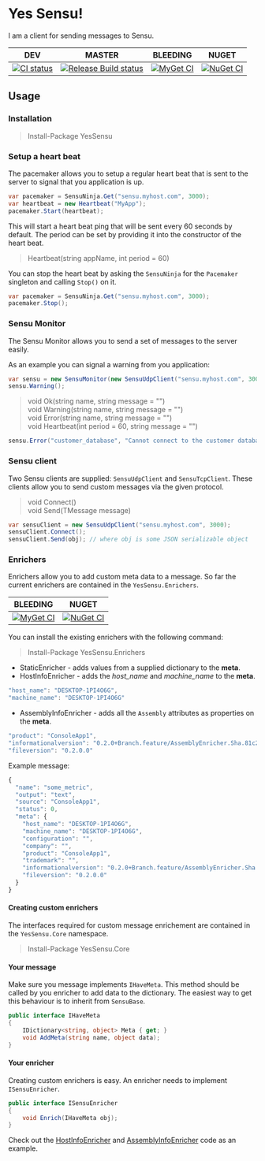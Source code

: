 # Yes Sensu!

I am a client for sending messages to Sensu.

| DEV |MASTER|BLEEDING|NUGET|
|-----|------|--------|-----|
|[![CI status][1]][2]|[![Release Build status][3]][4]|[![MyGet CI][5]][6]|[![NuGet CI][7]][8]|

## Usage

### Installation

> Install-Package YesSensu

### Setup a heart beat

The pacemaker allows you to setup a regular heart beat that is sent to the server to signal that you application is up.

```csharp
var pacemaker = SensuNinja.Get("sensu.myhost.com", 3000);
var heartbeat = new Heartbeat("MyApp");
pacemaker.Start(heartbeat);
```

This will start a heart beat ping that will be sent every 60 seconds by default. The period can be set by providing it into the constructor of the heart beat.

> Heartbeat(string appName, int period = 60)

You can stop the heart beat by asking the `SensuNinja` for the `Pacemaker` singleton and calling `Stop()` on it.

```csharp
var pacemaker = SensuNinja.Get("sensu.myhost.com", 3000);
pacemaker.Stop();
```

### Sensu Monitor

The Sensu Monitor allows you to send a set of messages to the server easily.

As an example you can signal a warning from you application:

```csharp
var sensu = new SensuMonitor(new SensuUdpClient("sensu.myhost.com", 3000), "MyApp");
sensu.Warning();
```

> void Ok(string name, string message = "")  
> void Warning(string name, string message = "")  
> void Error(string name, string message = "")  
> void Heartbeat(int period = 60, string message = "")  

```csharp
sensu.Error("customer_database", "Cannot connect to the customer database for more than 30 seconds.");
```

### Sensu client

Two Sensu clients are supplied: `SensuUdpClient` and `SensuTcpClient`. These clients allow you to send custom messages via the given protocol.

> void Connect()  
> void Send<TMessage>(TMessage message)  

```csharp
var sensuClient = new SensuUdpClient("sensu.myhost.com", 3000);
sensuClient.Connect();
sensuClient.Send(obj); // where obj is some JSON serializable object
```

### Enrichers

Enrichers allow you to add custom meta data to a message. So far the current enrichers are contained in the `YesSensu.Enrichers`.

|BLEEDING|NUGET|
|--------|-----|
|[![MyGet CI][9]][10]|[![NuGet CI][11]][12]|

You can install the existing enrichers with the following command:  

> Install-Package YesSensu.Enrichers

- StaticEnricher - adds values from a supplied dictionary to the **meta**.  
- HostInfoEnricher - adds the *host_name* and *machine_name* to the **meta**.
```javascript
"host_name": "DESKTOP-1PI4O6G",
"machine_name": "DESKTOP-1PI4O6G"
```
- AssemblyInfoEnricher - adds all the `Assembly` attributes as properties on the **meta**.
```javascript
"product": "ConsoleApp1",
"informationalversion": "0.2.0+Branch.feature/AssemblyEnricher.Sha.81c27cee5be57f638ad08c53e4ac17ef73f3ea30",
"fileversion": "0.2.0.0"
```

Example message:

```javascript
{
  "name": "some_metric",
  "output": "text",
  "source": "ConsoleApp1",
  "status": 0,
  "meta": {
    "host_name": "DESKTOP-1PI4O6G",
    "machine_name": "DESKTOP-1PI4O6G",
    "configuration": "",
    "company": "",
    "product": "ConsoleApp1",
    "trademark": "",
    "informationalversion": "0.2.0+Branch.feature/AssemblyEnricher.Sha.81c27cee5be57f638ad08c53e4ac17ef73f3ea30",
    "fileversion": "0.2.0.0"
  }
}
```

#### Creating custom enrichers

The interfaces required for custom message enrichement are contained in the `YesSensu.Core` namespace.

> Install-Package YesSensu.Core

#### Your message

Make sure you message implements `IHaveMeta`. This method should be called by you enricher to add data to the dictionary. The easiest way to get this behaviour is to inherit from `SensuBase`.

```csharp
public interface IHaveMeta
{
    IDictionary<string, object> Meta { get; }
    void AddMeta(string name, object data);
}
```

#### Your enricher

Creating custom enrichers is easy. An enricher needs to implement `ISensuEnricher`.

```csharp
public interface ISensuEnricher
{
    void Enrich(IHaveMeta obj);
}
```

Check out the [HostInfoEnricher](https://github.com/dburriss/yes-sensu/blob/master/src/YesSensu.Enrichers/HostInfoEnricher.cs) and [AssemblyInfoEnricher](https://github.com/dburriss/yes-sensu/blob/master/src/YesSensu.Enrichers/AssemblyInfoEnricher.cs) code as an example.

[1]: https://ci.appveyor.com/api/projects/status/sb2eidh6qhnoj4lt?svg=true
[2]: https://ci.appveyor.com/project/dburriss/yes-sensu
[3]: https://ci.appveyor.com/api/projects/status/sb2eidh6qhnoj4lt/branch/master?svg=true
[4]: https://ci.appveyor.com/project/dburriss/yes-sensu/branch/master
[5]: https://img.shields.io/myget/dburriss-ci/vpre/YesSensu.svg
[6]: https://www.myget.org/feed/Packages/dburriss-ci
[7]: https://img.shields.io/nuget/v/YesSensu.svg
[8]: https://www.nuget.org/packages/YesSensu/
[9]: https://img.shields.io/myget/dburriss-ci/vpre/YesSensu.Enrichers.svg
[10]: https://www.myget.org/feed/Packages/dburriss-ci
[11]: https://img.shields.io/nuget/v/YesSensu.Enrichers.svg
[12]: https://www.nuget.org/packages/YesSensu.Enrichers/